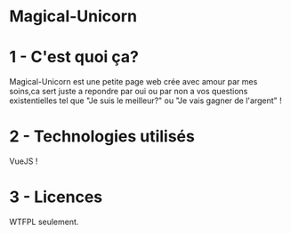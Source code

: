 # Magical-Unicorn

# 1 - C'est quoi ça?

Magical-Unicorn est une petite page web crée avec amour par mes soins,ca sert juste a repondre par oui ou par non a vos questions existentielles tel que "Je suis le meilleur?" ou "Je vais gagner de l'argent" !

# 2 - Technologies utilisés

VueJS !

# 3 - Licences

WTFPL seulement.
